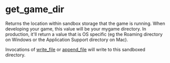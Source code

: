 # get_game_dir

Returns the location within sandbox storage that the game is running. When developing your game, this value will be your mygame directory. In production, it'll return a value that is OS specific (eg the Roaming directory on Windows or the Application Support directory on Mac).

Invocations of [write_file](write_file.md) or [append_file](append_file.md) will write to this sandboxed directory.
